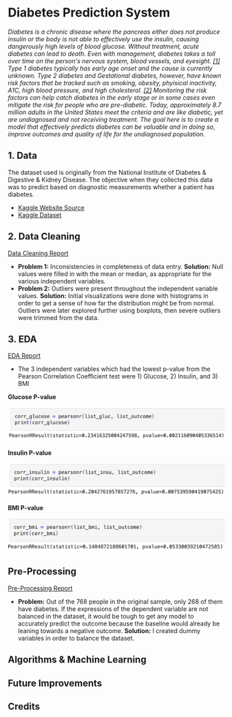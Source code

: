 <h1>Diabetes Prediction System</h1>

_Diabetes is a chronic disease where the pancreas either does not produce insulin or the body is not able to effectively use the insulin, causing dangerously high levels of blood glucose. Without treatment, acute diabetes can lead to death. Even with management, diabetes takes a toll over time on the person's nervous system, blood vessels, and eyesight. [[1]](https://www.who.int/news-room/fact-sheets/detail/diabetes) Type 1 diabetes typically has early age onset and the cause is currently unknown. Type 2 diabetes and Gestational diabetes, however, have known risk factors that be tracked such as smoking, obesity, phyisical inactivity, A1C, high blood pressure, and high cholesterol. [[2]](https://www.cdc.gov/diabetes/php/data-research/index.html) Monitoring the risk factors can help catch diabetes in the early stage or in some cases even mitigate the risk for people who are pre-diabetic. Today, approximately 8.7 million adults in the United States meet the criteria and are like diabetic, yet are undiagnosed and not receiving treatment. The goal here is to create a model that effectively predicts diabetes can be valuable and in doing so, improve outcomes and quality of life for the undiagnosed population._

<h2>1. Data</h2>

The dataset used is originally from the National Institute of Diabetes & Digestive & Kidney Disease. The objective when they collected this data was to predict based on diagnostic measurements whether a patient has diabetes.

* [Kaggle Website Source](https://www.kaggle.com/datasets/mathchi/diabetes-data-set)
* [Kaggle Dataset](https://github.com/sarahberkin/Capstone-Two-Sarah-Berkin/blob/main/data/diabetes.csv)

<h2>2. Data Cleaning</h2>

[Data Cleaning Report](https://github.com/sarahberkin/Capstone-Two-Sarah-Berkin/blob/main/Capstone%202%20Diabetes%20Project.ipynb)

* **Problem 1:** Inconsistencies in completeness of data entry. **Solution:** Null values were filled in with the mean or median, as appropriate for the various independent variables.
* **Problem 2:** Outliers were present throughout the independent variable values. **Solution:** Initial visualizations were done with histograms in order to get a sense of how far the distribution might be from normal. Outliers were later explored further using boxplots, then severe outliers were trimmed from the data.

<h2>3. EDA</h2>

[EDA Report](https://github.com/sarahberkin/Capstone-Two-Sarah-Berkin/blob/main/Sarah.Berkin--EDA-Capstone%202%20Diabetes%20Project.ipynb)

* The 3 independent variables which had the lowest p-value from the Pearson Correlation Coefficient test were 1) Glucose, 2) Insulin, and 3) BMI

**Glucose P-value**

![Glucose P-value](https://github.com/sarahberkin/Capstone-Two-Sarah-Berkin/blob/main/images/Glucose%20Pearson%20Coefficient.png)

**Insulin P-value**

![Insulin P-value](https://github.com/sarahberkin/Capstone-Two-Sarah-Berkin/blob/main/images/Insulin%20Pearson%20Coefficient.png)

**BMI P-value**

![BMI P-value](https://github.com/sarahberkin/Capstone-Two-Sarah-Berkin/blob/main/images/BMI%20Pearson%20Coefficient.png)

<h2>Pre-Processing</h2>

[Pre-Processing Report](https://github.com/sarahberkin/Capstone-Two-Sarah-Berkin/blob/main/Sarah.Berkin--PreProcessing.Revised-Capstone%202%20Diabetes%20Project.ipynb)

* **Problem:** Out of the 768 people in the original sample, only 268 of them have diabetes. If the expressions of the dependent variable are not balanced in the dataset, it would be tough to get any model to accurately predict the outcome because the baseline would already be leaning towards a negative outcome. **Solution:** I created dummy variables in order to balance the dataset.

<h2>Algorithms & Machine Learning</h2>

<h2>Future Improvements</h2>

<h2>Credits</h2>
